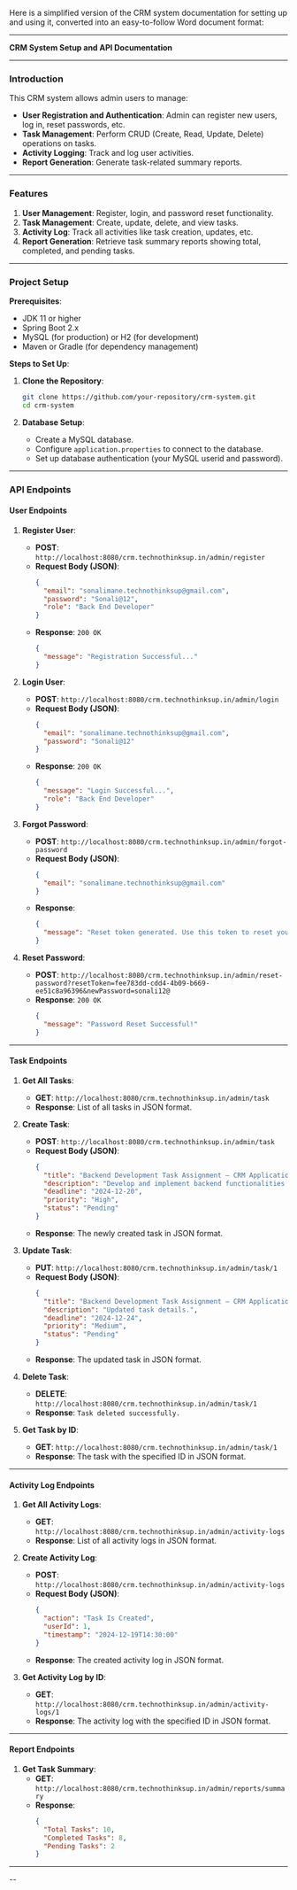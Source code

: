 Here is a simplified version of the CRM system documentation for setting up and using it, converted into an easy-to-follow Word document format:

---

**CRM System Setup and API Documentation**

---

### **Introduction**

This CRM system allows admin users to manage:

- **User Registration and Authentication**: Admin can register new users, log in, reset passwords, etc.
- **Task Management**: Perform CRUD (Create, Read, Update, Delete) operations on tasks.
- **Activity Logging**: Track and log user activities.
- **Report Generation**: Generate task-related summary reports.

---

### **Features**

1. **User Management**: Register, login, and password reset functionality.
2. **Task Management**: Create, update, delete, and view tasks.
3. **Activity Log**: Track all activities like task creation, updates, etc.
4. **Report Generation**: Retrieve task summary reports showing total, completed, and pending tasks.

---

### **Project Setup**

**Prerequisites**:
- JDK 11 or higher
- Spring Boot 2.x
- MySQL (for production) or H2 (for development)
- Maven or Gradle (for dependency management)

**Steps to Set Up**:

1. **Clone the Repository**:
    ```bash
    git clone https://github.com/your-repository/crm-system.git
    cd crm-system
    ```

2. **Database Setup**:
    - Create a MySQL database.
    - Configure `application.properties` to connect to the database.
    - Set up database authentication (your MySQL userid and password).

---

### **API Endpoints**

#### **User Endpoints**

1. **Register User**:
   - **POST**: `http://localhost:8080/crm.technothinksup.in/admin/register`
   - **Request Body (JSON)**:
     ```json
     {
       "email": "sonalimane.technothinksup@gmail.com",
       "password": "Sonali@12",
       "role": "Back End Developer"
     }
     ```
   - **Response**: `200 OK`
     ```json
     {
       "message": "Registration Successful..."
     }
     ```

2. **Login User**:
   - **POST**: `http://localhost:8080/crm.technothinksup.in/admin/login`
   - **Request Body (JSON)**:
     ```json
     {
       "email": "sonalimane.technothinksup@gmail.com",
       "password": "Sonali@12"
     }
     ```
   - **Response**: `200 OK`
     ```json
     {
       "message": "Login Successful...",
       "role": "Back End Developer"
     }
     ```

3. **Forgot Password**:
   - **POST**: `http://localhost:8080/crm.technothinksup.in/admin/forgot-password`
   - **Request Body (JSON)**:
     ```json
     {
       "email": "sonalimane.technothinksup@gmail.com"
     }
     ```
   - **Response**: 
     ```json
     {
       "message": "Reset token generated. Use this token to reset your password: fee783dd-cdd4-4b09-b669-ee51c8a96396"
     }
     ```

4. **Reset Password**:
   - **POST**: `http://localhost:8080/crm.technothinksup.in/admin/reset-password?resetToken=fee783dd-cdd4-4b09-b669-ee51c8a96396&newPassword=sonali12@`
   - **Response**: `200 OK`
     ```json
     {
       "message": "Password Reset Successful!"
     }
     ```

---

#### **Task Endpoints**

1. **Get All Tasks**:
   - **GET**: `http://localhost:8080/crm.technothinksup.in/admin/task`
   - **Response**: List of all tasks in JSON format.

2. **Create Task**:
   - **POST**: `http://localhost:8080/crm.technothinksup.in/admin/task`
   - **Request Body (JSON)**:
     ```json
     {
       "title": "Backend Development Task Assignment – CRM Application",
       "description": "Develop and implement backend functionalities for the CRM Application.",
       "deadline": "2024-12-20",
       "priority": "High",
       "status": "Pending"
     }
     ```
   - **Response**: The newly created task in JSON format.

3. **Update Task**:
   - **PUT**: `http://localhost:8080/crm.technothinksup.in/admin/task/1`
   - **Request Body (JSON)**:
     ```json
     {
       "title": "Backend Development Task Assignment – CRM Application",
       "description": "Updated task details.",
       "deadline": "2024-12-24",
       "priority": "Medium",
       "status": "Pending"
     }
     ```
   - **Response**: The updated task in JSON format.

4. **Delete Task**:
   - **DELETE**: `http://localhost:8080/crm.technothinksup.in/admin/task/1`
   - **Response**: `Task deleted successfully.`

5. **Get Task by ID**:
   - **GET**: `http://localhost:8080/crm.technothinksup.in/admin/task/1`
   - **Response**: The task with the specified ID in JSON format.

---

#### **Activity Log Endpoints**

1. **Get All Activity Logs**:
   - **GET**: `http://localhost:8080/crm.technothinksup.in/admin/activity-logs`
   - **Response**: List of all activity logs in JSON format.

2. **Create Activity Log**:
   - **POST**: `http://localhost:8080/crm.technothinksup.in/admin/activity-logs`
   - **Request Body (JSON)**:
     ```json
     {
       "action": "Task Is Created",
       "userId": 1,
       "timestamp": "2024-12-19T14:30:00"
     }
     ```
   - **Response**: The created activity log in JSON format.

3. **Get Activity Log by ID**:
   - **GET**: `http://localhost:8080/crm.technothinksup.in/admin/activity-logs/1`
   - **Response**: The activity log with the specified ID in JSON format.

---

#### **Report Endpoints**

1. **Get Task Summary**:
   - **GET**: `http://localhost:8080/crm.technothinksup.in/admin/reports/summary`
   - **Response**:
     ```json
     {
       "Total Tasks": 10,
       "Completed Tasks": 8,
       "Pending Tasks": 2
     }
     ```

---


--
